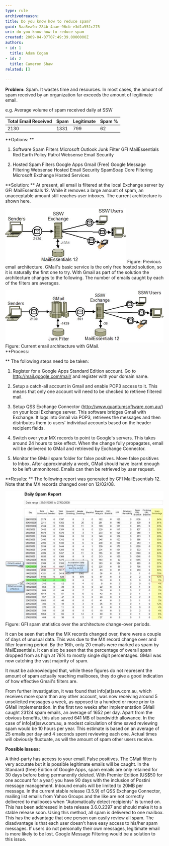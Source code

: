 ```yaml
---
type: rule
archivedreason: 
title: Do you know how to reduce spam?
guid: 5aa5ea9a-284b-4aae-96cb-e3d1a551c275
uri: do-you-know-how-to-reduce-spam
created: 2009-04-07T07:49:39.0000000Z
authors:
- id: 1
  title: Adam Cogan
- id: 2
  title: Cameron Shaw
related: []

---
```


**Problem:** 
Spam. It wastes time and resources. In most cases, the amount of spam received by an organization far exceeds the amount of legitimate email.

e.g. Average volume of spam received daily at SSW




| Total Email Received  | Spam  | Legitimate  | Spam %  |
| --- | --- | --- | --- |
| 2130  | 1331  | 799  | 62  |




<!--endintro-->

**Options: 
** 
1. Software Spam Filters 
Microsoft Outlook Junk Filter 
GFI MailEssentials 
Red Earth Policy Patrol 
Websense Email Security

2. Hosted Spam Filters 
Google Apps Gmail (Free) 
Google Message Filtering 
Websense Hosted Email Security 
SpamSoap Core Filtering 
Microsoft Exchange Hosted Services

**Solution: 
** 
At present, all email is filtered at the local Exchange server by GFI MailEssentials 12. While it removes a large amount of spam, an unacceptable amount still reaches user inboxes. The current architecture is shown here. 


![](Spam.gif)
<font class="ms-rteCustom-FigureNormal">Figure: Previous email architecture.</font>
GMail's basic service is the only free hosted solution, so it is naturally the first one to try. With Gmail as part of the solution the architecture changes to the following. The number of emails caught by each of the filters are averages. 


![](SpamWithGoogle.gif)
<font class="ms-rteCustom-FigureNormal">Figure: Current email architecture with GMail.<br></font>
 **Process: 

** The following steps need to be taken:

1. Register for a Google Apps Standard Edition account. Go to http://mail.google.com/mail/ and register with your domain name.

2. Setup a catch-all account in Gmail and enable POP3 access to it. This means that only one account will need to be checked to retrieve filtered mail.

3. Setup QSS Exchange Connector (http://www.quantumsoftware.com.au/) on your local Exchange server. This software bridges Gmail with Exchange. It logs into Gmail via POP3, retrieves the messages and then distributes them to users' individual accounts based on the header recipient fields.

4. Switch over your MX records to point to Google's servers. This takes around 24 hours to take effect. When the change fully propagates, email will be delivered to GMail and retrieved by Exchange Connector.

5. Monitor the GMail spam folder for false positives. Move false positives to Inbox. After approximately a week, GMail should have learnt enough to be left unmonitored. Emails can then be retrieved by user request.

**Results:
** 
The following report was generated by GFI MailEssentials 12. Note that the MX records changed over on 12/02/08. 


![](SpamGFIReportWithFullshot_small.jpg)
<font class="ms-rteCustom-FigureNormal">Figure: GFI spam statistics over the architecture change-over periods.</font>

It can be seen that after the MX records changed over, there were a couple of days of unusual data. This was due to the MX record change over and filter learning period. 
By the 16th, only 20 emails were marked as spam by MailEssentials. It can also be seen that the percentage of overall spam dropped from as high at 78% to mostly single digit percentages. GMail was now catching the vast majority of spam.

It must be acknowledged that, while these figures do not represent the amount of spam actually reaching mailboxes, they do give a good indication of how effective Gmail's filters are.

From further investigation, it was found that info[at]ssw.com.au, which receives more spam than any other account, was now receiving around 5 unsolicited messages a week, as opposed to a hundred or more prior to GMail implementation. 
In the first two weeks after implementation GMail caught 23124 spam emails, an average of 1652 per day. 
Apart from the obvious benefits, this also saved 641 MB of bandwidth allowance. 
In the case of info[at]ssw.com.au, a modest calculation of time saved reviewing spam would be 10 hours per year. This estimate is based on an average of 25 emails per day and 4 seconds spent reviewing each one. Actual times will obviously fluctuate, as will the amount of spam other users receive.

**Possible Issues:**

A third-party has access to your email. 
False positives. The GMail filter is very accurate but it is possible legitimate emails will be caught. In the Standard (free) Edition of Google Apps, spam emails are only retained for 30 days before being permanently deleted. With Premier Edition (US$50 for one account for a year) you have 90 days with the inclusion of Postini message management. 
Inbound emails will be limited to 20MB per message. 
In the current stable release (3.5.9) of QSS Exchange Connector, mailing list emails from Yahoo Groups and the like are not correctly delivered to mailboxes when "Automatically detect recipients" is turned on. This has been addressed in beta release 3.6.0.2397 and should make it to a stable release soon. 
Using this method, all spam is delivered to one mailbox. This has the advantage that one person can easily review all spam. The disadvantage is that each user doesn't have easy access to his/her spam messages. If users do not personally their own messages, legitimate email is more likely to be lost. Google Message Filtering would be a solution to this issue.

